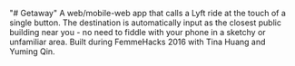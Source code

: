 "# Getaway" 
A web/mobile-web app that calls a Lyft ride at the touch of a single button. The destination is automatically input as the closest public building near you - no need to fiddle with your phone in a sketchy or unfamiliar area. Built during FemmeHacks 2016 with Tina Huang and Yuming Qin. 
